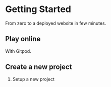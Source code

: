 # Getting Started

From zero to a deployed website in few minutes.

## Play online

With Gitpod.

## Create a new project

1. Setup a new project